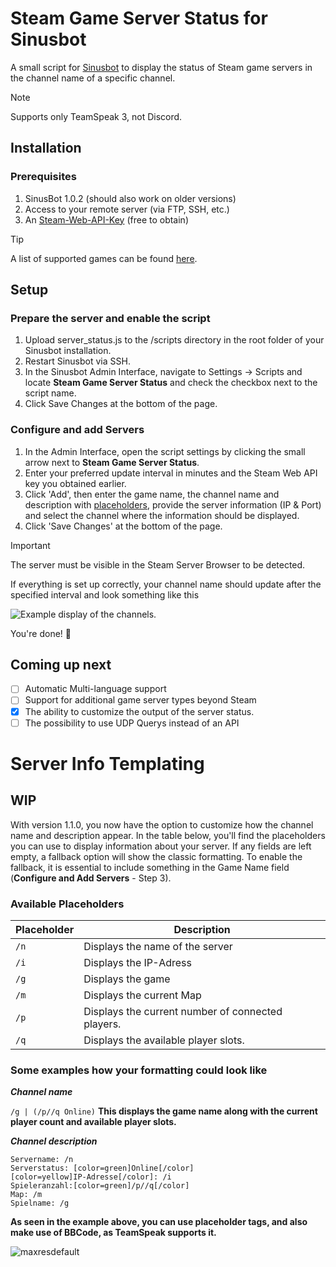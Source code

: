 # Steam Game Server Status for Sinusbot

A small script for [Sinusbot](https://github.com/SinusBot) to display the status of Steam game servers in the channel name of a specific channel.

> [!NOTE]
> Supports only TeamSpeak 3, not Discord.

## Installation

### Prerequisites
1. SinusBot 1.0.2 (should also work on older versions)
2. Access to your remote server (via FTP, SSH, etc.)
3. An [Steam-Web-API-Key](https://steamcommunity.com/dev/apikey) (free to obtain)

> [!TIP]
> A list of supported games can be found [here](https://developer.valvesoftware.com/wiki/Dedicated_Servers_List).


## Setup

### Prepare the server and enable the script
1. Upload server_status.js to the /scripts directory in the root folder of your Sinusbot installation.
2. Restart Sinusbot via SSH.
3. In the Sinusbot Admin Interface, navigate to Settings -> Scripts and locate **Steam Game Server Status** and check the checkbox next to the script name.
4. Click Save Changes at the bottom of the page.

### Configure and add Servers
1. In the Admin Interface, open the script settings by clicking the small arrow next to **Steam Game Server Status**.
2. Enter your preferred update interval in minutes and the Steam Web API key you obtained earlier.
3. Click 'Add', then enter the game name, the channel name and description with [placeholders](#Server-Info-Templating), provide the server information (IP & Port) and select the channel where the information should be displayed.
4. Click 'Save Changes' at the bottom of the page.


> [!IMPORTANT]
> The server must be visible in the Steam Server Browser to be detected.

If everything is set up correctly, your channel name should update after the specified interval and look something like this

![Example display of the channels.](http://185.230.163.154/uploads/done.png)

You're done! :partying_face:

## Coming up next
- [ ] Automatic Multi-language support
- [ ] Support for additional game server types beyond Steam
- [x] The ability to customize the output of the server status.
- [ ] The possibility to use UDP Querys instead of an API

# Server Info Templating
## WIP

With version 1.1.0, you now have the option to customize how the channel name and description appear. In the table below, you'll find the placeholders you can use to display information about your server. If any fields are left empty, a fallback option will show the classic formatting. To enable the fallback, it is essential to include something in the Game Name field (**Configure and Add Servers** - Step 3).

### Available Placeholders
| Placeholder | Description |
| --- | --- |
| `/n` | Displays the name of the server|
| `/i` | Displays the IP-Adress |
| `/g` | Displays the game |
| `/m` | Displays the current Map |
| `/p` | Displays the current number of connected players. |
| `/q` | Displays the available player slots. |


### Some examples how your formatting could look like

***Channel name***

`/g | (/p//q Online)`
**This displays the game name along with the current player count and available player slots.**


***Channel description***
```
Servername: /n
Serverstatus: [color=green]Online[/color]
[color=yellow]IP-Adresse[/color]: /i
Spieleranzahl:[color=green]/p//q[/color]
Map: /m
Spielname: /g
```
**As seen in the example above, you can use placeholder tags, and also make use of BBCode, as TeamSpeak supports it.**

![maxresdefault](https://github.com/user-attachments/assets/a9f5b097-7afa-4cc5-ba43-2c625958248d)
